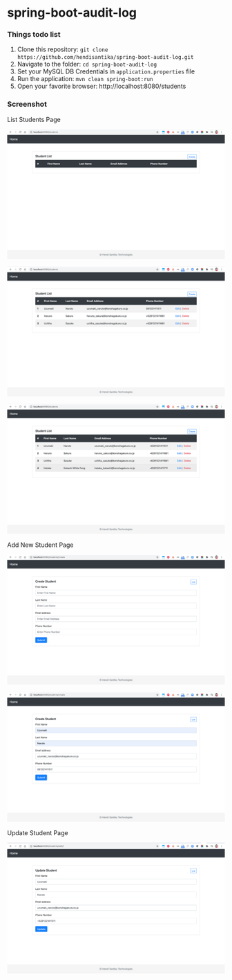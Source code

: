 # spring-boot-audit-log

### Things todo list

1. Clone this repository: `git clone https://github.com/hendisantika/spring-boot-audit-log.git`
2. Navigate to the folder: `cd spring-boot-audit-log`
3. Set your MySQL DB Credentials in `application.properties` file
4. Run the application: `mvn clean spring-boot:run`
5. Open your favorite browser: http://localhost:8080/students

### Screenshot

List Students Page

![List Students Page](img/list1.png "List Students Page")

![List Students Page](img/list2.png "List Students Page")

![List Students Page](img/list3.png "List Students Page")

Add New Student Page

![Add New Student Page](img/add1.png "Add New Student Page")

![Add New Student Page](img/add2.png "Add New Student Page")

Update Student Page

![Update Student Page](img/update.png "Update Student Page")
